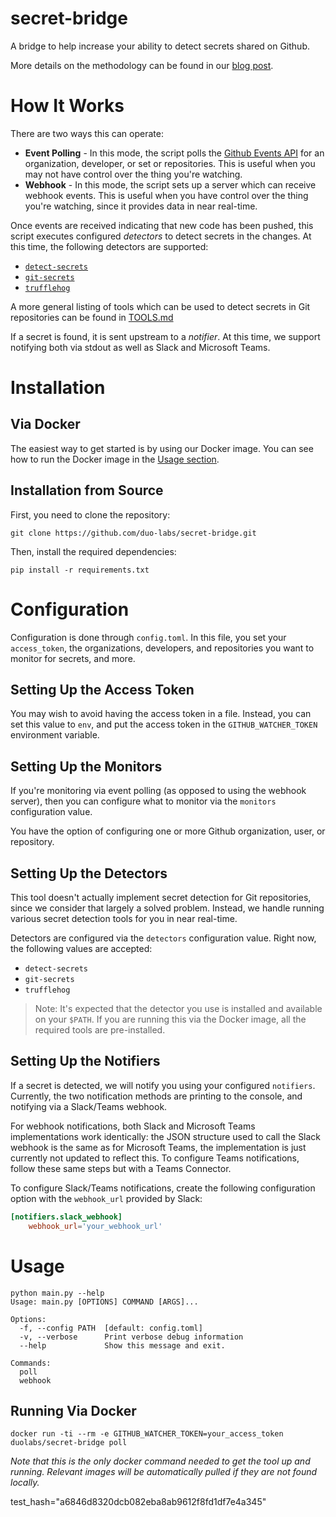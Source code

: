 secret-bridge
==============

A bridge to help increase your ability to detect secrets shared on Github.

More details on the methodology can be found in our [blog post](https://duo.com/labs/research/how-to-monitor-github-for-secrets).

How It Works
============

There are two ways this can operate:

-	**Event Polling** - In this mode, the script polls the [Github Events API](https://developer.github.com/v3/activity/events/) for an organization, developer, or set or repositories. This is useful when you may not have control over the thing you're watching.
-	**Webhook** - In this mode, the script sets up a server which can receive webhook events. This is useful when you have control over the thing you're watching, since it provides data in near real-time.

Once events are received indicating that new code has been pushed, this script executes configured *detectors* to detect secrets in the changes. At this time, the following detectors are supported:

-	[`detect-secrets`](https://github.com/Yelp/detect-secrets)
-	[`git-secrets`](https://github.com/awslabs/git-secrets)
- [`trufflehog`](https://github.com/dxa4481/truffleHog)

A more general listing of tools which can be used to detect secrets in Git repositories can be found in [TOOLS.md](TOOLS.md)

If a secret is found, it is sent upstream to a *notifier*. At this time, we support notifying both via stdout as well as Slack and Microsoft Teams.

Installation
============

Via Docker
----------

The easiest way to get started is by using our Docker image. You can see how to run the Docker image in the [Usage section](#running-via-docker).


Installation from Source
------------------------

First, you need to clone the repository:

```
git clone https://github.com/duo-labs/secret-bridge.git
```

Then, install the required dependencies:

```
pip install -r requirements.txt
```

Configuration
=============

Configuration is done through `config.toml`. In this file, you set your `access_token`, the organizations, developers, and repositories you want to monitor for secrets, and more.

Setting Up the Access Token
---------------------------

You may wish to avoid having the access token in a file. Instead, you can set this value to `env`, and put the access token in the `GITHUB_WATCHER_TOKEN` environment variable.

Setting Up the Monitors
-----------------------

If you're monitoring via event polling (as opposed to using the webhook server), then you can configure what to monitor via the `monitors` configuration value.

You have the option of configuring one or more Github organization, user, or repository.

Setting Up the Detectors
------------------------

This tool doesn't actually implement secret detection for Git repositories, since we consider that largely a solved problem. Instead, we handle running various secret detection tools for you in near real-time.

Detectors are configured via the `detectors` configuration value. Right now, the following values are accepted:

-	`detect-secrets`
-	`git-secrets`
- `trufflehog`

> Note: It's expected that the detector you use is installed and available on your `$PATH`. If you are running this via the Docker image, all the required tools are pre-installed.

Setting Up the Notifiers
------------------------

If a secret is detected, we will notify you using your configured `notifiers`. Currently, the two notification methods are printing to the console, and notifying via a Slack/Teams webhook. 


For webhook notifications, both Slack and Microsoft Teams implementations work identically: the JSON structure used to call the Slack webhook is the same as for Microsoft Teams, the implementation is just currently not updated to reflect this. To configure Teams notifications, follow these same steps but with a Teams Connector.


To configure Slack/Teams notifications, create the following configuration option with the `webhook_url` provided by Slack:

```toml
[notifiers.slack_webhook]
    webhook_url='your_webhook_url'
```

Usage
=====

```
python main.py --help
Usage: main.py [OPTIONS] COMMAND [ARGS]...

Options:
  -f, --config PATH  [default: config.toml]
  -v, --verbose      Print verbose debug information
  --help             Show this message and exit.

Commands:
  poll
  webhook
```

Running Via Docker
------------------

```
docker run -ti --rm -e GITHUB_WATCHER_TOKEN=your_access_token duolabs/secret-bridge poll

```

*Note that this is the only docker command needed to get the tool up and running. Relevant images will be automatically pulled if they are not found locally.*

test_hash="a6846d8320dcb082eba8ab9612f8fd1df7e4a345"

